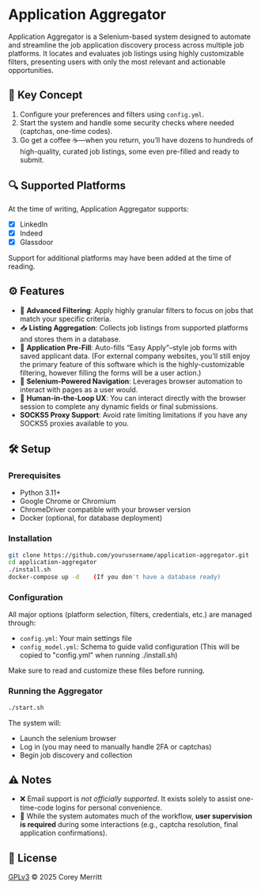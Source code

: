 
# Application Aggregator

Application Aggregator is a Selenium-based system designed to automate and streamline the job application discovery process across multiple job platforms. It locates and evaluates job listings using highly customizable filters, presenting users with only the most relevant and actionable opportunities.

## 🧠 Key Concept

1. Configure your preferences and filters using `config.yml`.
2. Start the system and handle some security checks where needed (captchas, one-time codes).
3. Go get a coffee ☕—when you return, you’ll have dozens to hundreds of high-quality, curated job listings, some even pre-filled and ready to submit.

## 🔍 Supported Platforms

At the time of writing, Application Aggregator supports:

- [x] LinkedIn  
- [x] Indeed  
- [x] Glassdoor  

Support for additional platforms may have been added at the time of reading.

## ⚙️ Features

- 🎯 **Advanced Filtering**: Apply highly granular filters to focus on jobs that match your specific criteria.
- 📥 **Listing Aggregation**: Collects job listings from supported platforms and stores them in a database.
- 📝 **Application Pre-Fill**: Auto-fills “Easy Apply”–style job forms with saved applicant data. (For external company websites, you'll still enjoy the primary feature of this software which is the highly-customizable filtering, however filling the forms will be a user action.)
- 🧭 **Selenium-Powered Navigation**: Leverages browser automation to interact with pages as a user would.
- 🧪 **Human-in-the-Loop UX**: You can interact directly with the browser session to complete any dynamic fields or final submissions.
- **SOCKS5 Proxy Support**: Avoid rate limiting limitations if you have any SOCKS5 proxies available to you.

## 🛠️ Setup

### Prerequisites

- Python 3.11+
- Google Chrome or Chromium
- ChromeDriver compatible with your browser version
- Docker (optional, for database deployment)

### Installation

```bash
git clone https://github.com/yourusername/application-aggregator.git
cd application-aggregator
./install.sh
docker-compose up -d	(If you don't have a database ready)
```

### Configuration

All major options (platform selection, filters, credentials, etc.) are managed through:

- `config.yml`: Your main settings file
- `config_model.yml`: Schema to guide valid configuration (This will be copied to "config.yml" when running ./install.sh)

Make sure to read and customize these files before running.

### Running the Aggregator

```bash
./start.sh
```

The system will:
- Launch the selenium browser
- Log in (you may need to manually handle 2FA or captchas)
- Begin job discovery and collection


## ⚠️ Notes

- ❌ Email support is *not officially supported*. It exists solely to assist one-time-code logins for personal convenience.
- 🚧 While the system automates much of the workflow, **user supervision is required** during some interactions (e.g., captcha resolution, final application confirmations).

## 📜 License

[GPLv3](LICENSE.md)
© 2025 Corey Merritt



